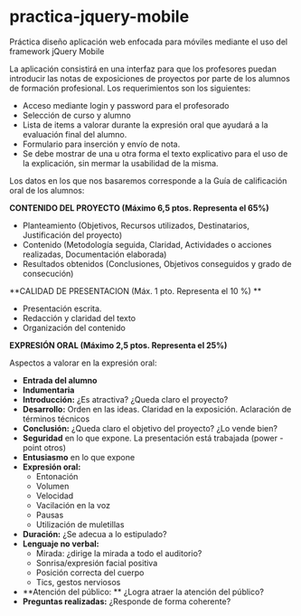 # practica-jquery-mobile
Práctica diseño aplicación web enfocada para móviles mediante el uso del framework jQuery Mobile

La aplicación consistirá en una interfaz para que los profesores puedan introducir las notas de exposiciones de proyectos por parte de los alumnos de formación profesional. 
Los requerimientos son los siguientes:
- Acceso mediante login y password para el profesorado
- Selección de curso y alumno
- Lista de items a valorar durante la expresión oral que ayudará a la evaluación final del alumno.
- Formulario para inserción y envío de nota.
- Se debe mostrar de una u otra forma el texto explicativo para el uso de la explicación, sin mermar la usabilidad de la misma.

Los datos en los que nos  basaremos corresponde a la Guía de calificación oral de los alumnos:

**CONTENIDO DEL PROYECTO     (Máximo 6,5 ptos.   Representa el 65%)**
- Planteamiento (Objetivos, Recursos utilizados, Destinatarios, Justificación del proyecto)
- Contenido (Metodología seguida, Claridad, Actividades o acciones realizadas, Documentación elaborada) 
- Resultados obtenidos (Conclusiones, Objetivos conseguidos y grado de consecución)

**CALIDAD DE PRESENTACION (Máx. 1 pto.  Representa el 10 %) **
- Presentación escrita. 
- Redacción y claridad del texto
- Organización del contenido

**EXPRESIÓN ORAL  (Máximo 2,5 ptos.  Representa el 25%)**

Aspectos a valorar en la expresión oral:
- **Entrada del alumno**
- **Indumentaria**
- **Introducción:** ¿Es atractiva? ¿Queda claro el proyecto?
- **Desarrollo:** Orden en las ideas. Claridad en la exposición. Aclaración de términos técnicos
- **Conclusión:** ¿Queda claro el objetivo del proyecto? ¿Lo vende bien?
- **Seguridad** en lo que expone. La presentación está trabajada (power -point otros)
- **Entusiasmo** en lo que expone
- **Expresión oral:**
    - Entonación
    - Volumen
    - Velocidad
    - Vacilación en la voz
    - Pausas
    - Utilización de muletillas
- **Duración:** ¿Se adecua a lo estipulado?
- **Lenguaje no verbal:**
    - Mirada: ¿dirige la mirada a todo el auditorio?
    - Sonrisa/expresión facial positiva
    - Posición correcta del  cuerpo
    - Tics, gestos nerviosos
- **Atención del público: ** ¿Logra atraer la atención del público?
- **Preguntas realizadas:** ¿Responde de forma coherente?
